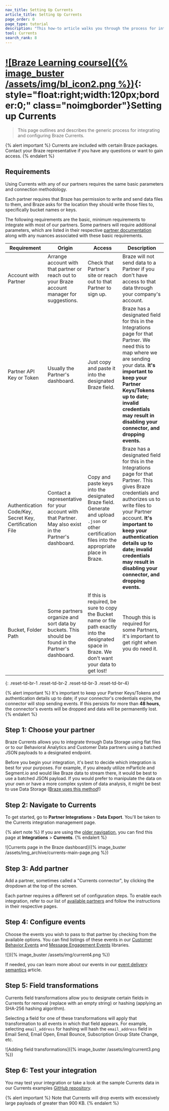 ```yaml
---
nav_title: Setting Up Currents
article_title: Setting Up Currents
page_order: 0
page_type: tutorial
description: "This how-to article walks you through the process for integrating and configuring Braze Currents."
tool: Currents
search_rank: 8
---
```


# [![Braze Learning course]({% image_buster /assets/img/bl_icon2.png %})](https://learning.braze.com/currents-the-basics-2/){: style="float:right;width:120px;border:0;" class="noimgborder"}Setting up Currents

> This page outlines and describes the generic process for integrating and configuring Braze Currents.

{% alert important %}
Currents are included with certain Braze packages. Contact your Braze representative if you have any questions or want to gain access.
{% endalert %}

## Requirements

Using Currents with any of our partners requires the same basic parameters and connection methodology.

Each partner requires that Braze has permission to write and send data files to them, and Braze asks for the location they should write those files to, specifically bucket names or keys.

The following requirements are the basic, minimum requirements to integrate with most of our partners. Some partners will require additional parameters, which are listed in their respective [partner documentation]({{site.baseurl}}/user_guide/data_and_analytics/braze_currents/available_partners/) along with any nuances associated with these basic requirements.

| Requirement | Origin | Access | Description
|---|---|---|---|
| Account with Partner | Arrange account with that partner or reach out to your Braze account manager for suggestions. | Check that Partner's site or reach out to that Partner to sign up. | Braze will not send data to a Partner if you don't have access to that data through your company's account.
| Partner API Key or Token | Usually the Partner's dashboard. | Just copy and paste it into the designated Braze field. | Braze has a designated field for this in the Integrations page for that Partner. We need this to map where we are sending your data. **It's important to keep your Partner Keys/Tokens up to date; invalid credentials may result in disabling your connector, and dropping events.**
| Authentication Code/Key, Secret Key, Certification File | Contact a representative for your account with that Partner. May also exist in the Partner's dashboard. | Copy and paste keys into the designated Braze field. Generate and upload `.json` or other certification files into the appropriate place in Braze. | Braze has a designated field for this in the Integrations page for that Partner. This gives Braze credentials and authorizes us to write files to your Partner account. **It's important to keep your authentication details up to date; invalid credentials may result in disabling your connector, and dropping events.**
| Bucket, Folder Path | Some partners organize and sort data by buckets. This should be found in the Partner's dashboard. | If this is required, be sure to copy the Bucket name or file path exactly into the designated space in Braze. We don't want your data to get lost! | Though this is required for some Partners, it's important to get right when you do need it. |
{: .reset-td-br-1 .reset-td-br-2 .reset-td-br-3  .reset-td-br-4}

{% alert important %}
It's important to keep your Partner Keys/Tokens and authentication details up to date; if your connector's credentials expire, the connector will stop sending events. If this persists for more than **48 hours**, the connector's events will be dropped and data will be permanently lost.
{% endalert %}

## Step 1: Choose your partner

Braze Currents allows you to integrate through Data Storage using flat files or to our Behavioral Analytics and Customer Data partners using a batched JSON payloads to a designated endpoint.  

Before you begin your integration, it's best to decide which integration is best for your purposes. For example, if you already utilize mParticle and Segment.io and would like Braze data to stream there, it would be best to use a batched JSON payload. If you would prefer to manipulate the data on your own or have a more complex system of data analysis, it might be best to use Data Storage ([Braze uses this method]({{site.baseurl}}/user_guide/data_and_analytics/braze_currents/how_braze_uses_currents/)!)

## Step 2: Navigate to Currents

To get started, go to **Partner Integrations** > **Data Export**. You'll be taken to the Currents integration management page.

{% alert note %}
If you are using the [older navigation]({{site.baseurl}}/navigation), you can find this page at **Integrations** > **Currents**.
{% endalert %}

![Currents page in the Braze dashboard]({% image_buster /assets/img_archive/currents-main-page.png %})

## Step 3: Add partner

Add a partner, sometimes called a "Currents connector", by clicking the dropdown at the top of the screen.

Each partner requires a different set of configuration steps. To enable each integration, refer to our list of [available partners]({{site.baseurl}}/user_guide/data_and_analytics/braze_currents/available_partners/) and follow the instructions in their respective pages.

## Step 4: Configure events

Choose the events you wish to pass to that partner by checking from the available options. You can find listings of these events in our [Customer Behavior Events]({{site.baseurl}}/user_guide/data_and_analytics/braze_currents/event_glossary/customer_behavior_events/) and [Message Engagement Events]({{site.baseurl}}/user_guide/data_and_analytics/braze_currents/event_glossary/message_engagement_events/) libraries.

![]({% image_buster /assets/img/current4.png %})

If needed, you can learn more about our events in our [event delivery semantics]({{site.baseurl}}/user_guide/data_and_analytics/braze_currents/event_delivery_semantics/) article.

## Step 5: Field transformations

Currents field transformations allow you to designate certain fields in Currents for removal (replace with an empty string) or hashing (applying an SHA-256 hashing algorithm). 

Selecting a field for one of these transformations will apply that transformation to all events in which that field appears. For example, selecting `email_address` for hashing will hash the `email_address` field in Email Send, Email Open, Email Bounce, Subscription Group State Change, etc.

![Adding field transformations]({% image_buster /assets/img/current3.png %})

## Step 6: Test your integration

You may test your integration or take a look at the sample Currents data in our Currents examples [GitHub repository](https://github.com/Appboy/currents-examples).

{% alert important %}
Note that Currents will drop events with excessively large payloads of greater than 900&nbsp;KB. 
{% endalert %}
